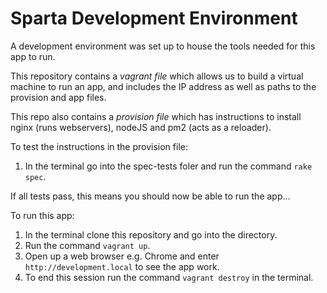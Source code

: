 # Sparta Development Environment

A development environment was set up to house the tools needed for this app to run.

This repository contains
a *vagrant file* which allows us to build a virtual machine to run an app, and includes the IP address as well as paths to the provision and app files.

This repo also contains a
 *provision file* which has instructions to install nginx (runs webservers), nodeJS and pm2 (acts as a reloader).


To test the instructions in the provision file:
1. In the terminal go into the spec-tests foler and run the command `rake spec`.

If all tests pass, this means you should now be able to run the app... 

To run this app:
1. In the terminal clone this repository and go into the directory.
2. Run the command `vagrant up`.
3. Open up a web browser e.g. Chrome and enter `http://development.local` to see the app work.
4. To end this session run the command `vagrant destroy` in the terminal.
